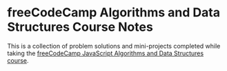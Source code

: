 # freeCodeCamp Algorithms and Data Structures Course Notes

This is a collection of problem solutions and mini-projects completed while taking the [freeCodeCamp JavaScript Algorithms and Data Structures course](https://www.freecodecamp.org/learn/javascript-algorithms-and-data-structures/).
